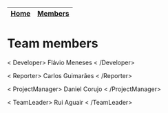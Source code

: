 [Home](https://atnog.github.io/5G-VCoM/) | [Members](https://atnog.github.io/5G-VCoM/contact)
---|---

# Team members
< Developer> Flávio Meneses < /Developer>

< Reporter> Carlos Guimarães < /Reporter>

< ProjectManager> Daniel Corujo < /ProjectManager>

< TeamLeader> Rui Aguair < /TeamLeader>
